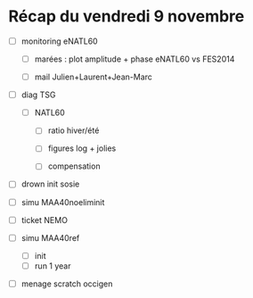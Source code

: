 # Récap du vendredi 9 novembre


- [ ] monitoring eNATL60
	- [ ] marées : plot amplitude + phase eNATL60 vs FES2014
	- [ ] mail Julien+Laurent+Jean-Marc


- [ ] diag TSG
	- [ ] NATL60
		- [ ] ratio hiver/été
		- [ ] figures log + jolies
		- [ ] compensation
		 

- [ ] drown init sosie
- [ ] simu MAA40noeliminit
- [ ] ticket NEMO 
- [ ] simu MAA40ref
	- [ ] init
	- [ ] run 1 year
- [ ] menage scratch occigen

	